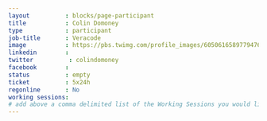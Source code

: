 ```yaml
---
layout          : blocks/page-participant
title           : Colin Domoney
type            : participant
job-title       : Veracode
image           : https://pbs.twimg.com/profile_images/605061658977947649/TyIb7res_400x400.png
linkedin        :
twitter          : colindomoney
facebook        :
status          : empty
ticket          : 5x24h
regonline       : No
working sessions:
# add above a comma delimited list of the Working Sessions you would like to attend (use the session's title)
---
```


<!-- put more details about participant here -->
